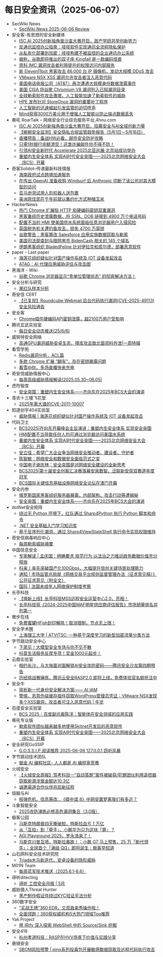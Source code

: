 # 每日安全资讯（2025-06-07）

- SecWiki News
  - [SecWiki News 2025-06-06 Review](http://www.sec-wiki.com/?2025-06-06)
- 安全客-有思想的安全新媒体
  - [ISC.AI 2025创新独角兽沙盒大赛开启，政产学研共举创新势力](https://www.anquanke.com/post/id/308215)
  - [反通讯监控办公指南：吱吱软件实现通讯全流程隐私保护](https://www.anquanke.com/post/id/308028)
  - [从私有化部署到加密：吱吱构建不被监控的企业通讯办公系统](https://www.anquanke.com/post/id/307938)
  - [据称，谷歌即将推出的双子座 Kingfall 是一款编码怪兽](https://www.anquanke.com/post/id/308210)
  - [思科 IMC 漏洞攻击者利用提升的权限访问内部服务](https://www.anquanke.com/post/id/308205)
  - [新 Eleven11bot 黑客攻击 86,000 台 IP 摄像机，发动大规模 DDoS 攻击](https://www.anquanke.com/post/id/308201)
  - [VMware NSX XSS 漏洞允许攻击者注入恶意代码](https://www.anquanke.com/post/id/308197)
  - [美国电话电报公司（AT&T）再次遭遇大规模身份数据泄露事件](https://www.anquanke.com/post/id/308193)
  - [美国 CISA 将谷歌 Chromium V8 漏洞列入已知漏洞目录](https://www.anquanke.com/post/id/308189)
  - [全球勒索软件攻击激增，人工智能加速了勒索软件的威胁](https://www.anquanke.com/post/id/308185)
  - [HPE 发布针对 StoreOnce 漏洞的重要补丁程序](https://www.anquanke.com/post/id/308181)
  - [人工智能的迅速崛起引发监管的迫切呼声](https://www.anquanke.com/post/id/308178)
  - [Mind获得3000万美元用于增强人工智能以防止端点数据丢失](https://www.anquanke.com/post/id/308173)
- 嘶吼 RoarTalk – 网络安全行业综合服务平台,4hou.com
  - [ISC.AI 2025创新独角兽沙盒大赛开启，招募安全与AI全域创新力量](https://www.4hou.com/posts/PGqW)
  - [【梆梆安全监测】安全隐私合规监管趋势报告（5月1日－5月16日）](https://www.4hou.com/posts/OGpL)
  - [直播预告：备战HW必看，邮件安全防护攻略](https://www.4hou.com/posts/MXn5)
  - [只需1秒银行余额清空！这类诈骗邮件你不得不防！](https://www.4hou.com/posts/EyL0)
  - [引领AI安全新时代 Accelerate 2025北亚巡展·北京站成功举办](https://www.4hou.com/posts/LGmA)
  - [重塑内生安全体系 实现AI时代安全突围——2025北京网络安全大会（BCS）开幕](https://www.4hou.com/posts/J1kP)
- 奇客Solidot–传递最新科技情报
  - [海南政府试点跨境加速服务](https://www.solidot.org/story?sid=81485)
  - [在传出 OpenAI 准备收购 Windsurf 后 Anthropic 切断了该公司对其大模型的访问](https://www.solidot.org/story?sid=81484)
  - [亚马逊测试用人形机器人送包裹](https://www.solidot.org/story?sid=81483)
  - [美洲原住民在千年前就以集约化方式种植玉米](https://www.solidot.org/story?sid=81482)
- HackerNews
  - [​​热门 Chrome 扩展陷 HTTP 和硬编码密钥双重漏洞](https://hackernews.cc/archives/59129)
  - [黑客重组历史泄露数据，将 SSN、DOB 链接到 4900 万个电话号码](https://hackernews.cc/archives/59125)
  - [配置不当的 HMI 使美国供水系统面临任意浏览器用户入侵风险](https://hackernews.cc/archives/59122)
  - [英国税务机关遭钓鱼攻击，损失 4700 万英镑](https://hackernews.cc/archives/59117)
  - [谷歌警告：黑客篡改 Salesforce 应用实施数据窃取与勒索​](https://hackernews.cc/archives/59114)
  - [​美国司法部查封与暗网黑市 BidenCash 相关的 145 个域名](https://hackernews.cc/archives/59112)
  - [伊朗黑客组织 BladedFeline 针对伊拉克和库尔德，部署恶意软件](https://hackernews.cc/archives/59110)
- paper - Last paper
  - [海莲花组织疑似针对国产操作系统及 IOT 设备发起攻击](https://paper.seebug.org/3328/)
  - [ATAG：AI 代理应用威胁评估与攻击图](https://paper.seebug.org/3327/)
- 黑海洋 - Wiki
  - [谷歌 Chrome 浏览器显示“贵单位管理状态” 的彻底解决方法！](https://blog.upx8.com/4816)
- 安全分析与研究
  - [某红队样本分析](https://mp.weixin.qq.com/s?__biz=MzA4ODEyODA3MQ==&mid=2247492274&idx=1&sn=58c3d9a3091bb05941b1fbbe1a582533)
- 奇安信 CERT
  - [【已复现】Roundcube Webmail 后台代码执行漏洞(CVE-2025-49113)安全风险通告](https://mp.weixin.qq.com/s?__biz=MzU5NDgxODU1MQ==&mid=2247503459&idx=1&sn=087027a577be1dc41e697c2c19c5b6d6)
- 安全客
  - [Chrome插件硬编码API密钥泄露，超2100万用户受影响](https://mp.weixin.qq.com/s?__biz=MzA5ODA0NDE2MA==&mid=2649788658&idx=1&sn=8936527f221e8c0e16cce66cf99d5567)
- 腾讯玄武实验室
  - [每日安全动态推送(25/6/6)](https://mp.weixin.qq.com/s?__biz=MzA5NDYyNDI0MA==&mid=2651960118&idx=1&sn=fb77af4e58cca3cbd8f4676543fe867b)
- 威努特安全网络
  - [高通GPU漏洞威胁安卓生态，撞库攻击致北面资料外泄|一周特辑](https://mp.weixin.qq.com/s?__biz=MzAwNTgyODU3NQ==&mid=2651133301&idx=1&sn=448c861d50bcae8305539a7cbca30314)
- 看雪学苑
  - [Redis漏洞分析，ACL篇](https://mp.weixin.qq.com/s?__biz=MjM5NTc2MDYxMw==&mid=2458595409&idx=1&sn=df257ccaa9f3bcd7348174e00218bd92)
  - [多款 Chrome 扩展 “翻车”，存在密钥暴露问题](https://mp.weixin.qq.com/s?__biz=MjM5NTc2MDYxMw==&mid=2458595409&idx=2&sn=f4e84440b338a7583041bd29f61c4557)
  - [看雪@你，多场直播快来充电](https://mp.weixin.qq.com/s?__biz=MjM5NTc2MDYxMw==&mid=2458595409&idx=4&sn=5c3997e671564a29988b127a22cb701a)
- 奇安信威胁情报中心
  - [每周高级威胁情报解读(2025.05.30~06.05)](https://mp.weixin.qq.com/s?__biz=MzI2MDc2MDA4OA==&mid=2247515057&idx=1&sn=10658011a541d06946b9b7a92e2e4d2e)
- 虎符智库
  - [安全突围：重塑内生安全体系——齐向东在2025年BCS大会的演讲](https://mp.weixin.qq.com/s?__biz=MzIwNjYwMTMyNQ==&mid=2247493308&idx=1&sn=329bd1c0863e032dc56909b26a82cbac)
- 青衣十三楼飞花堂
  - [2025年离大谱的CVE-2011-10007](https://mp.weixin.qq.com/s?__biz=MzUzMjQyMDE3Ng==&mid=2247488361&idx=1&sn=c11476376033a528ae2ce25bf94c52eb)
- 知道创宇404实验室
  - [威胁情报 | 海莲花组织疑似针对国产操作系统及 IOT 设备发起攻击](https://mp.weixin.qq.com/s?__biz=MzAxNDY2MTQ2OQ==&mid=2650990921&idx=1&sn=357192c6954ccc6d97f28e848414485b)
- 代码卫士
  - [BCS2025|齐向东开幕峰会主旨演讲：重塑内生安全体系 实现安全突围](https://mp.weixin.qq.com/s?__biz=MzI2NTg4OTc5Nw==&mid=2247523219&idx=1&sn=6087fc90575b5f11e8715fd248cb0241)
  - [HMI配置不当导致任何人均可通过浏览器访问美国水系统](https://mp.weixin.qq.com/s?__biz=MzI2NTg4OTc5Nw==&mid=2247523219&idx=2&sn=8dca759a018f4cec79516e488c83bfdf)
  - [重塑内生安全体系 实现AI时代安全突围——2025北京网络安全大会（BCS）开幕](https://mp.weixin.qq.com/s?__biz=MzI2NTg4OTc5Nw==&mid=2247523219&idx=3&sn=fc3f5536eb21c41b2fc93bc817c1cb6e)
  - [安立佳：希望广大企业争当网络安全推动者、建设者、守护者](https://mp.weixin.qq.com/s?__biz=MzI2NTg4OTc5Nw==&mid=2247523219&idx=4&sn=d31d8f3e4a19cf992d10bea8eb01c642)
  - [陈智敏：网络安全和数据安全面临范式之变](https://mp.weixin.qq.com/s?__biz=MzI2NTg4OTc5Nw==&mid=2247523219&idx=5&sn=36379624ec68687f9a789c56e32f85c5)
  - [中国电子谢庆林：安全突围是对网络安全建设的全新思考](https://mp.weixin.qq.com/s?__biz=MzI2NTg4OTc5Nw==&mid=2247523219&idx=6&sn=e9c8700a2c5fe2ecf5709b86bc4394ea)
  - [BCS2025|第十届安全创客汇决赛落幕安泉数智、泛联新安获双赛道年度冠军](https://mp.weixin.qq.com/s?__biz=MzI2NTg4OTc5Nw==&mid=2247523219&idx=7&sn=de703a7106c2b3aa93da519b816b61ab)
  - [BCS国际关键信息基础设施网络安全论坛在澳门开幕](https://mp.weixin.qq.com/s?__biz=MzI2NTg4OTc5Nw==&mid=2247523219&idx=8&sn=465143e0c25d6080e5c0b7bc40cf72d6)
- 安全内参
  - [俄罗斯国家黑客组织服务器暴露，内部架构、攻击行动等遭揭秘](https://mp.weixin.qq.com/s?__biz=MzI4NDY2MDMwMw==&mid=2247514481&idx=1&sn=657b861186bfad8fb84b4aade891b0d8)
  - [安全突围：重塑内生安全体系——齐向东在2025年BCS大会的演讲](https://mp.weixin.qq.com/s?__biz=MzI4NDY2MDMwMw==&mid=2247514481&idx=2&sn=8e2beee20f51d47954d5f5e7ad4f871e)
- dotNet安全矩阵
  - [绕过无 Python 环境下，红队通过 Sharp4Python 执行 Python 脚本和命令](https://mp.weixin.qq.com/s?__biz=MzUyOTc3NTQ5MA==&mid=2247499819&idx=1&sn=8b284f6940a9cfa3897d607c0403bc9c)
  - [.NET 安全基础入门学习知识库](https://mp.weixin.qq.com/s?__biz=MzUyOTc3NTQ5MA==&mid=2247499819&idx=2&sn=30a65d23a128809bd4a3c28703aa4dad)
  - [基于反序列化漏洞，通过 Sharp4ViewStateShell 执行命令实现权限维持](https://mp.weixin.qq.com/s?__biz=MzUyOTc3NTQ5MA==&mid=2247499819&idx=3&sn=9c87e28e0dfd967b2d7ae0af1d1eef28)
- 奇安信病毒响应中心
  - [每周勒索威胁摘要](https://mp.weixin.qq.com/s?__biz=MzI5Mzg5MDM3NQ==&mid=2247498489&idx=1&sn=c99c19821d849aa3a43f010d858e12aa)
- 中国信息安全
  - [专家解读 | 孟庆国：明确要求 规范行为 以法治之力推动政务数据价值充分释放](https://mp.weixin.qq.com/s?__biz=MzA5MzE5MDAzOA==&mid=2664243697&idx=3&sn=c1555ecf3a6e68a271807c82f0506ef7)
  - [科来丨率先突破国产化100Gbps，大幅提升信创关键场景处理能力](https://mp.weixin.qq.com/s?__biz=MzA5MzE5MDAzOA==&mid=2664243697&idx=1&sn=393625f0ec16a47a7a74344972939c18)
  - [通知 | 市场监管总局就《网络交易平台规则监督管理办法（征求意见稿）》公开征求意见（附全文）](https://mp.weixin.qq.com/s?__biz=MzA5MzE5MDAzOA==&mid=2664243697&idx=2&sn=d7e0824181589486005c2b029529707b)
  - [国际 | 法国未成年人网络保护制度考察](https://mp.weixin.qq.com/s?__biz=MzA5MzE5MDAzOA==&mid=2664243697&idx=4&sn=c2c8c0bacefbd6547ac36d866cec6cca)
- 长亭科技
  - [【焕新上线】长亭科技MSS远程安全运营中心2.0，亮相！](https://mp.weixin.qq.com/s?__biz=MzIwNDA2NDk5OQ==&mid=2651389335&idx=1&sn=e30c0d67c57d258e9c5fba0c6a0e7b6d)
  - [长亭科技获《2024-2025中国WAF明星供应商评估报告》市场销量排名并列第一](https://mp.weixin.qq.com/s?__biz=MzIwNDA2NDk5OQ==&mid=2651389335&idx=2&sn=13abee34a5c22371f775243ed539c183)
- 微步在线
  - [免费蜜罐HFish封印解除！取消限制，节点无上限！](https://mp.weixin.qq.com/s?__biz=MzI5NjA0NjI5MQ==&mid=2650184011&idx=1&sn=62849ee3064c2e1fd83123f9bf71a425)
- 安全学术圈
  - [上海理工大学 | ATVITSC: 一种基于深度学习的新型加密流量分类方法](https://mp.weixin.qq.com/s?__biz=MzU5MTM5MTQ2MA==&mid=2247492435&idx=1&sn=e5ad96b6bf0f350c0cd26fbda8991ec7)
- 字节跳动安全中心
  - [下周见！大模型安全专场与你不见不散](https://mp.weixin.qq.com/s?__biz=MzUzMzcyMDYzMw==&mid=2247494873&idx=1&sn=d2060307a932a856aacc6810ee11e149)
  - [抖音生活服务反爬专项！奖金1000元起步！](https://mp.weixin.qq.com/s?__biz=MzUzMzcyMDYzMw==&mid=2247494873&idx=2&sn=3561c30e82520bf4283d7ef29a8d92b1)
- 云鼎实验室
  - [相约长沙，与大咖面对面解锁AI安全攻防密码——腾讯安全沙龙第四期预告](https://mp.weixin.qq.com/s?__biz=MzU3ODAyMjg4OQ==&mid=2247496434&idx=1&sn=3eed7f3374326fa86b91ad915ae6c261)
  - [历经挑战赛锤炼，腾讯云安全RASP2.0 即将上线，免费体验官名额抢注中](https://mp.weixin.qq.com/s?__biz=MzU3ODAyMjg4OQ==&mid=2247496434&idx=2&sn=329d7de3250b5eddc03c0856d65ab5b3)
- 安全牛
  - [简析新一代身份安全解决方案—— AI IAM](https://mp.weixin.qq.com/s?__biz=MjM5Njc3NjM4MA==&mid=2651137107&idx=1&sn=0c6b78373d904dfbea85d9a216e07a8b)
  - [警惕，恶意伪装缓存插件窃取WordPress管理员凭证；VMware NSX发现多个XSS漏洞，攻击者可注入恶意代码 | 牛览](https://mp.weixin.qq.com/s?__biz=MjM5Njc3NjM4MA==&mid=2651137107&idx=2&sn=19c9e45394e4353f7f3b9cd5194b0896)
- 百度安全实验室
  - [BCS 2025｜百度副总裁陈洋：智能体在安全领域的应用实践](https://mp.weixin.qq.com/s?__biz=MzA3NTQ3ODI0NA==&mid=2247487781&idx=1&sn=8f22a0ce007cd625c676d3fee7cc9b67)
- 嘶吼专业版
  - [勒索软件团伙越来越多地使用Skitnet开发后的恶意软件](https://mp.weixin.qq.com/s?__biz=MzI0MDY1MDU4MQ==&mid=2247582765&idx=1&sn=a509669e20f4836e6dab6b137c84544d)
  - [重塑内生安全体系 实现AI时代安全突围——2025北京网络安全大会（BCS）开幕](https://mp.weixin.qq.com/s?__biz=MzI0MDY1MDU4MQ==&mid=2247582765&idx=2&sn=6f557e4106a925a95729020d4f8a0aa4)
- 安全研究GoSSIP
  - [G.O.S.S.I.P 阅读推荐 2025-06-06 127.0.0.1 窃听风暴](https://mp.weixin.qq.com/s?__biz=Mzg5ODUxMzg0Ng==&mid=2247500229&idx=1&sn=88babd5c24e47474dab239b716401442)
- 字节跳动技术团队
  - [掘金 AI 编程社区- 人人都是 AI 编程家竞赛](https://mp.weixin.qq.com/s?__biz=MzI1MzYzMjE0MQ==&mid=2247514793&idx=1&sn=0a77ec44d0a1260c472a71493bd8aa92)
- 火绒安全
  - [【火绒安全周报】驾考科目一“自动答题”案件被破获/犯罪团伙利用遥控器窃取能源涉案金额达10.3亿](https://mp.weixin.qq.com/s?__biz=MzI3NjYzMDM1Mg==&mid=2247525713&idx=1&sn=5363617dddc40600ff66f29c10d62ceb)
  - [诚邀渠道合作伙伴共启新征程](https://mp.weixin.qq.com/s?__biz=MzI3NjYzMDM1Mg==&mid=2247525713&idx=2&sn=2ef7e0b5bc788bb40a28950d8c3f9622)
- 恒脑与AI
  - [核弹危机、信息篡改…《碟中谍 8》中网安噩梦离我们有多近？](https://mp.weixin.qq.com/s?__biz=MzI1MDU5NjYwNg==&mid=2247497162&idx=1&sn=79cbee2be5906ebaeb5380511624da2c)
- 斗象智能安全
  - [2025攻防演练必修高危漏洞集合（3.0版）](https://mp.weixin.qq.com/s?__biz=MzIwMjcyNzA5Mw==&mid=2247495075&idx=1&sn=e10bf05cdb15287868abb611f48db330)
- 极客公园
  - [马斯克特朗普四天撕破脸，特斯拉血亏 1 万亿](https://mp.weixin.qq.com/s?__biz=MTMwNDMwODQ0MQ==&mid=2653080824&idx=1&sn=82dfcfa9559f8d2545cb0af41d63a02b)
  - [从「互掐」到「牵手」，小鹏华为只为这块「屏」？​](https://mp.weixin.qq.com/s?__biz=MTMwNDMwODQ0MQ==&mid=2653080793&idx=1&sn=5660a700a32983bb8a110f5ce9962f14)
  - [AGI Playground 2025，罗永浩来了！](https://mp.weixin.qq.com/s?__biz=MTMwNDMwODQ0MQ==&mid=2653080793&idx=2&sn=5de8573f8a53cd4856d6d179029bc16e)
  - [马斯克川普互喷，特斯拉暴跌！；小鹏 G7 马上预售，25 万「断代领先」；全球首个「满级 QQ」即将诞生｜极客早知道](https://mp.weixin.qq.com/s?__biz=MTMwNDMwODQ0MQ==&mid=2653080776&idx=1&sn=9a541c98bb1e5fd96969f22092f5e88f)
- 山石网科安全技术研究院
  - [Triada木马新迭代，安卓设备的隐形威胁](https://mp.weixin.qq.com/s?__biz=MzUzMDUxNTE1Mw==&mid=2247512341&idx=1&sn=a7be24fa501e8828fb7fe4ae93694431)
- M01N Team
  - [每周蓝军技术推送（2025.6.1-6.6）](https://mp.weixin.qq.com/s?__biz=MzkyMTI0NjA3OA==&mid=2247494215&idx=1&sn=ef5a4e36895d1a6ce6ab6559565bae65)
- 谛听ditecting
  - [谛听 工控安全月报 | 5月](https://mp.weixin.qq.com/s?__biz=MzU3MzQyOTU0Nw==&mid=2247495907&idx=1&sn=58769bd095680fe2b37819ec869d60c4)
- 威胁猎人Threat Hunter
  - [黑产制作假证件绕过KYC验证手法分析](https://mp.weixin.qq.com/s?__biz=MzI3NDY3NDUxNg==&mid=2247499429&idx=1&sn=18a07976929e9a4ca4a8dbef87aeb64c)
- 360数字安全
  - [“实战王牌”360 EDR，又双叒来秀操作啦！](https://mp.weixin.qq.com/s?__biz=MzA4MTg0MDQ4Nw==&mid=2247580806&idx=1&sn=ca9c1cc008b983c94a138d3bdc2a1f6f)
  - [全面领跑！360获权威机构5大热门领域Top推荐](https://mp.weixin.qq.com/s?__biz=MzA4MTg0MDQ4Nw==&mid=2247580806&idx=2&sn=38d5d9111fb14e05a8bfbd9d4034c3ba)
- Yak Project
  - [用 IRify 深入探索 WebShell 中的 Source/Sink 挖掘](https://mp.weixin.qq.com/s?__biz=Mzk0MTM4NzIxMQ==&mid=2247528265&idx=1&sn=1a27220513edf970c954fd0ed275e10b)
- 安全419
  - [杭州孝道科技：RASP在HVV场景下价值与实践分享](https://mp.weixin.qq.com/s?__biz=MzUyMDQ4OTkyMg==&mid=2247548387&idx=1&sn=22cf4617fc50899e1beca761458443e1)
- 悬镜安全
  - [SBOM风险预警 | pino系列投毒包开展敏感数据窃取及远程代码执行攻击](https://mp.weixin.qq.com/s?__biz=MzA3NzE2ODk1Mg==&mid=2647796528&idx=1&sn=c28536a9bfd233fe849fe92949b8dd1b)
